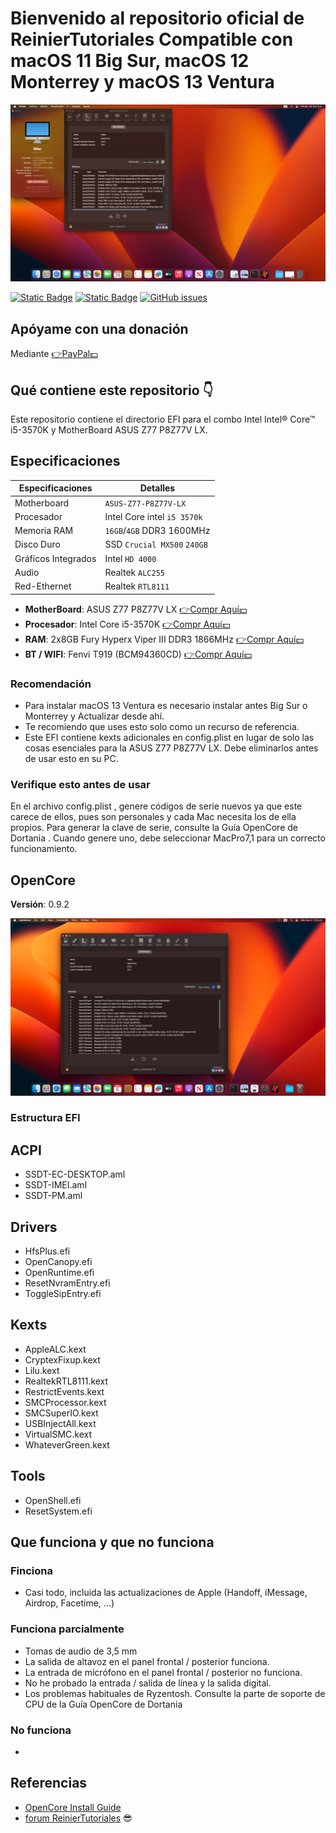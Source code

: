 # Bienvenido al repositorio oficial de ReinierTutoriales Compatible con macOS 11 Big Sur, macOS 12 Monterrey y macOS 13 Ventura

<img src="https://github.com/ReinierTutoriales/ASUS-Z77-P8Z77V-LX/blob/main/IMG/1.png" width="650"/>

[![Static Badge](https://img.shields.io/badge/macOS-Ventura-blue)](https://www.reiniertutoriales.com/topic/96-iso-booteable-de-macos-ventura-1351/)
[![Static Badge](https://img.shields.io/badge/OpenCore-0.9.5-green)](https://github.com/dortania/build-repo/releases/download/OpenCorePkg-2bbda9d/OpenCore-0.9.5-RELEASE.zip)
[![GitHub issues](https://img.shields.io/github/issues/ReinierTutoriales/ASUS-Z77-P8Z77V-LX)](https://github.com/ReinierTutoriales/ASUS-Z77-P8Z77V-LX/issues)




## Apóyame con una donación 
Mediante [👉PayPal💵](https://www.paypal.com/paypalme/ReinierTutoriales?country.x=US&locale.x=es_XC)



## **Qué contiene este repositorio  👇**
Este repositorio contiene el directorio EFI para el combo Intel Intel® Core™ i5-3570K  y MotherBoard ASUS Z77 P8Z77V LX.


## Especificaciones

| Especificaciones     | Detalles                                  |
| ------------------- | -------------------------------------------|
| Motherboard         |  `ASUS-Z77-P8Z77V-LX`                      |
| Procesador          | Intel Core intel `i5 3570k`                |
| Memoria RAM         | `16GB`/`4GB` DDR3 1600MHz                  |
| Disco Duro          | SSD  `Crucial MX500` `240GB`               |
| Gráficos Integrados | Intel  `HD 4000`                           |
| Audio               | Realtek `ALC255`                           |
| Red-Ethernet        | Realtek `RTL8111`                          |

- **MotherBoard**: ASUS Z77 P8Z77V LX [👉Compr Aquí💵](https://s.click.aliexpress.com/e/_DEav2bR)
- **Procesador**: Intel Core i5-3570K [👉Compr Aquí💵](https://s.click.aliexpress.com/e/_DezOy29) 
- **RAM**: 2x8GB Fury Hyperx Viper III DDR3 1866MHz [👉Compr Aquí💵](https://s.click.aliexpress.com/e/_Ddspq81)
- **BT / WIFI**: Fenvi T919 (BCM94360CD) [👉Compr Aquí💵](https://amzn.to/3w3fkBX)

### Recomendación
- Para instalar macOS 13 Ventura es necesario instalar antes Big Sur o Monterrey y Actualizar desde ahí.
- Te recomiendo que uses esto solo como un recurso de referencia.
- Este EFI contiene kexts adicionales en config.plist en lugar de solo las cosas esenciales para la ASUS Z77 P8Z77V LX. Debe eliminarlos antes de usar esto en su PC.

### Verifique esto antes de usar
En el archivo config.plist , genere códigos de serie nuevos ya que este carece de ellos, pues son personales y cada Mac necesita los de ella propios. Para generar la clave de serie, consulte la Guía OpenCore de Dortania . Cuando genere uno, debe seleccionar MacPro7,1 para un correcto funcionamiento.


## OpenCore
**Versión**: 0.9.2

![OpenCore](https://github.com/ReinierTutoriales/ASUS-Z77-P8Z77V-LX/blob/main/IMG/2.png)

### Estructura EFI
## ACPI
- SSDT-EC-DESKTOP.aml
- SSDT-IMEI.aml
- SSDT-PM.aml
## Drivers
- HfsPlus.efi
- OpenCanopy.efi
- OpenRuntime.efi
- ResetNvramEntry.efi
- ToggleSipEntry.efi
## Kexts
- AppleALC.kext
- CryptexFixup.kext
- Lilu.kext
- RealtekRTL8111.kext
- RestrictEvents.kext
- SMCProcessor.kext
- SMCSuperIO.kext
- USBInjectAll.kext
- VirtualSMC.kext
- WhateverGreen.kext
## Tools
- OpenShell.efi
- ResetSystem.efi
## Que funciona y que no funciona
### Finciona
- Casi todo, incluida las actualizaciones de Apple (Handoff, iMessage, Airdrop, Facetime, ...)
### Funciona parcialmente
- Tomas de audio de 3,5 mm
- La salida de altavoz en el panel frontal / posterior funciona.
- La entrada de micrófono en el panel frontal / posterior no funciona.
- No he probado la entrada / salida de línea y la salida digital.
- Los problemas habituales de Ryzentosh. Consulte la parte de soporte de CPU de la Guía OpenCore de Dortania
### No funciona
- 
## Referencias
- [OpenCore Install Guide](https://dortania.github.io/OpenCore-Install-Guide/ "Dortania's OpenCore Install Guide")
- [forum ReinierTutoriales](https://www.reiniertutoriales.com)
😎
